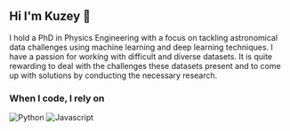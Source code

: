 ## Hi I'm Kuzey 👋
I hold a PhD in Physics Engineering with a focus on tackling astronomical data challenges using machine learning and deep learning techniques. I have a passion for working with difficult and diverse datasets. It is quite rewarding to deal with the challenges these datasets present and to come up with solutions by conducting the necessary research.

<h3>When I code, I rely on</h3>
<p>
  <img alt="Python" src="https://img.shields.io/badge/python-3670A0?style=for-the-badge&logo=python&logoColor=ffdd54" />
  <img alt="Javascript" src="https://img.shields.io/badge/-javascript-f7df1c?style=flat-square&logo=javascript&logoColor=black" />
  
</p>

<!--
**f-kuzey-edes-huyal/f-kuzey-edes-huyal** is a ✨ _special_ ✨ repository because its `README.md` (this file) appears on your GitHub profile.

Here are some ideas to get you started:

- 🔭 I’m currently working on ...
- 🌱 I’m currently learning ...
- 👯 I’m looking to collaborate on ...
- 🤔 I’m looking for help with ...
- 💬 Ask me about ...
- 📫 How to reach me: ...
- 😄 Pronouns: ...
- ⚡ Fun fact: ...
-->
